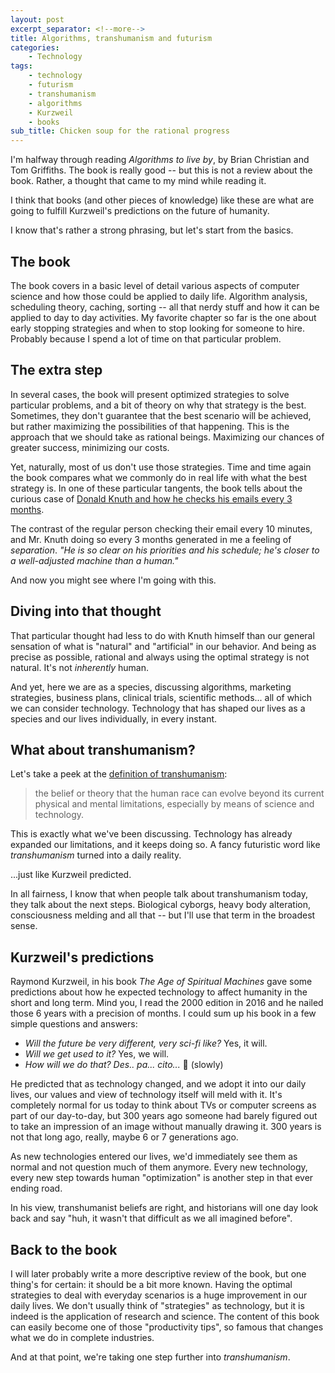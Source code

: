 ```yaml
---
layout: post
excerpt_separator: <!--more-->
title: Algorithms, transhumanism and futurism
categories:
    - Technology
tags:
    - technology
    - futurism
    - transhumanism
    - algorithms
    - Kurzweil
    - books
sub_title: Chicken soup for the rational progress
---
```


I'm halfway through reading _Algorithms to live by_, by Brian Christian and Tom Griffiths. The book is really good -- but this is not a review about the book. Rather, a thought that came to my mind while reading it.

I think that books (and other pieces of knowledge) like these are what are going to fulfill Kurzweil's predictions on the future of humanity.

<!--more-->

I know that's rather a strong phrasing, but let's start from the basics.

## The book

The book covers in a basic level of detail various aspects of computer science and how those could be applied to daily life. Algorithm analysis, scheduling theory, caching, sorting -- all that nerdy stuff and how it can be applied to day to day activities. My favorite chapter so far is the one about early stopping strategies and when to stop looking for someone to hire. Probably because I spend a lot of time on that particular problem.

## The extra step

In several cases, the book will present optimized strategies to solve particular problems, and a bit of theory on why that strategy is the best. Sometimes, they don't guarantee that the best scenario will be achieved, but rather maximizing the possibilities of that happening. This is the approach that we should take as rational beings. Maximizing our chances of greater success, minimizing our costs.

Yet, naturally, most of us don't use those strategies. Time and time again the book compares what we commonly do in real life with what the best strategy is. In one of these particular tangents, the book tells about the curious case of [Donald Knuth and how he checks his emails every 3 months](https://www.calnewport.com/blog/2008/07/17/bonus-post-how-the-worlds-most-famous-computer-scientist-checks-e-mail-only-once-every-three-months/).

The contrast of the regular person checking their email every 10 minutes, and Mr. Knuth doing so every 3 months generated in me a feeling of _separation_. _"He is so clear on his priorities and his schedule; he's closer to a well-adjusted machine than a human."_

And now you might see where I'm going with this.

## Diving into that thought

That particular thought had less to do with Knuth himself than our general sensation of what is "natural" and "artificial" in our behavior. And being as precise as possible, rational and always using the optimal strategy is not natural. It's not _inherently_ human.

And yet, here we are as a species, discussing algorithms, marketing strategies, business plans, clinical trials, scientific methods... all of which we can consider technology. Technology that has shaped our lives as a species and our lives individually, in every instant.

## What about transhumanism?

Let's take a peek at the [definition of transhumanism](https://www.lexico.com/en/definition/transhumanism): 

> the belief or theory that the human race can evolve beyond its current physical and mental limitations, especially by means of science and technology.

This is exactly what we've been discussing. Technology has already expanded our limitations, and it keeps doing so. A fancy futuristic word like _transhumanism_ turned into a daily reality.

...just like Kurzweil predicted.

In all fairness, I know that when people talk about transhumanism today, they talk about the next steps. Biological cyborgs, heavy body alteration, consciousness melding and all that -- but I'll use that term in the broadest sense.

## Kurzweil's predictions

Raymond Kurzweil, in his book _The Age of Spiritual Machines_ gave some predictions about how he expected technology to affect humanity in the short and long term. Mind you, I read the 2000 edition in 2016 and he nailed those 6 years with a precision of months. I could sum up his book in a few simple questions and answers:

- _Will the future be very different, very sci-fi like?_ Yes, it will.
- _Will we get used to it?_ Yes, we will.
- _How will we do that?_ _Des.. pa... cito..._ 🎵 (slowly)

He predicted that as technology changed, and we adopt it into our daily lives, our values and view of technology itself will meld with it. It's completely normal for us today to think about TVs or computer screens as part of our day-to-day, but 300 years ago someone had barely figured out to take an impression of an image without manually drawing it. 300 years is not that long ago, really, maybe 6 or 7 generations ago.

As new technologies entered our lives, we'd immediately see them as normal and not question much of them anymore. Every new technology, every new step towards human "optimization" is another step in that ever ending road.

In his view, transhumanist beliefs are right, and historians will one day look back and say "huh, it wasn't that difficult as we all imagined before".

## Back to the book

I will later probably write a more descriptive review of the book, but one thing's for certain: it should be a bit more known. Having the optimal strategies to deal with everyday scenarios is a huge improvement in our daily lives. We don't usually think of "strategies" as technology, but it is indeed is the application of research and science. The content of this book can easily become one of those "productivity tips", so famous that changes what we do in complete industries.

And at that point, we're taking one step further into _transhumanism_.
